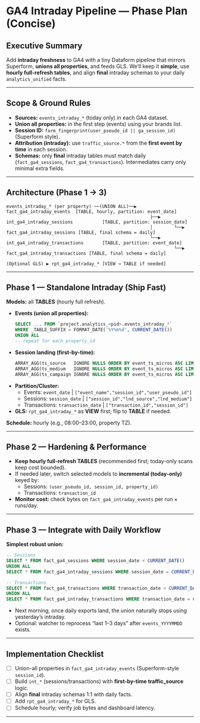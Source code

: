 # GA4 Intraday Pipeline — Phase Plan (Concise)

## Executive Summary
Add **intraday freshness** to GA4 with a tiny Dataform pipeline that mirrors Superform, **unions all properties**, and feeds GLS. We’ll keep it **simple**, use **hourly full-refresh tables**, and align **final** intraday schemas to your daily `analytics_unified` facts.

---

## Scope & Ground Rules
- **Sources:** `events_intraday_*` (today only) in each GA4 dataset.
- **Union all properties:** in the first step (events) using your brands list.
- **Session ID:** `farm_fingerprint(user_pseudo_id || ga_session_id)` (Superform style).
- **Attribution (intraday):** use `traffic_source.*` from the **first event by time** in each session.
- **Schemas:** only **final** intraday tables must match daily (`fact_ga4_sessions`, `fact_ga4_transactions`). Intermediates carry only minimal extra fields.

---

## Architecture (Phase 1 → 3)
```
events_intraday_* (per property) ──(UNION ALL)──▶ fact_ga4_intraday_events  [TABLE, hourly, partition: event_date]
                                                      ├──▶ int_ga4_intraday_sessions           [TABLE, partition: session_date]
                                                      │        └──▶ fact_ga4_intraday_sessions [TABLE, final schema = daily]
                                                      └──▶ int_ga4_intraday_transactions       [TABLE, partition: event_date]
                                                               └──▶ fact_ga4_intraday_transactions [TABLE, final schema = daily]

(Optional GLS) ▶ rpt_ga4_intraday_* [VIEW → TABLE if needed]
```

---

## Phase 1 — Standalone Intraday (Ship Fast)
**Models:** all **TABLES** (hourly full refresh).

- **Events (union all properties):**
  ```sql
  SELECT ... FROM `project.analytics_<pid>.events_intraday_*`
  WHERE _TABLE_SUFFIX = FORMAT_DATE('%Y%m%d', CURRENT_DATE())
  UNION ALL
  -- repeat for each property_id
  ```
- **Session landing (first-by-time):**
  ```sql
  ARRAY_AGG(ts_source   IGNORE NULLS ORDER BY event_ts_micros ASC LIMIT 1)[SAFE_OFFSET(0)] AS lnd_source,
  ARRAY_AGG(ts_medium   IGNORE NULLS ORDER BY event_ts_micros ASC LIMIT 1)[SAFE_OFFSET(0)] AS lnd_medium,
  ARRAY_AGG(ts_campaign IGNORE NULLS ORDER BY event_ts_micros ASC LIMIT 1)[SAFE_OFFSET(0)] AS lnd_campaign
  ```
- **Partition/Cluster:**
  - Events: `event_date` | `["event_name","session_id","user_pseudo_id"]`
  - Sessions: `session_date` | `["session_id","lnd_source","lnd_medium"]`
  - Transactions: `transaction_date` | `["transaction_id","session_id"]`
- **GLS:** `rpt_ga4_intraday_*` as **VIEW** first; flip to **TABLE** if needed.

**Schedule:** hourly (e.g., 08:00–23:00, property TZ).

---

## Phase 2 — Hardening & Performance
- **Keep hourly full-refresh TABLES** (recommended first; today-only scans keep cost bounded).
- If needed later, switch selected models to **incremental (today-only)** keyed by:
  - Sessions: `(user_pseudo_id, session_id, property_id)`
  - Transactions: `transaction_id`
- **Monitor cost:** check bytes on `fact_ga4_intraday_events` per run × runs/day.

---

## Phase 3 — Integrate with Daily Workflow
**Simplest robust union:**
```sql
-- Sessions
SELECT * FROM fact_ga4_sessions WHERE session_date < CURRENT_DATE()
UNION ALL
SELECT * FROM fact_ga4_intraday_sessions WHERE session_date = CURRENT_DATE();

-- Transactions
SELECT * FROM fact_ga4_transactions WHERE transaction_date < CURRENT_DATE()
UNION ALL
SELECT * FROM fact_ga4_intraday_transactions WHERE transaction_date = CURRENT_DATE();
```
- Next morning, once daily exports land, the union naturally stops using yesterday’s intraday.
- Optional: watcher to reprocess “last 1–3 days” after `events_YYYYMMDD` exists.

---

## Implementation Checklist
- [ ] Union-all properties in `fact_ga4_intraday_events` (Superform-style `session_id`).
- [ ] Build `int_*` (sessions/transactions) with **first-by-time traffic_source** logic.
- [ ] Align **final** intraday schemas 1:1 with daily facts.
- [ ] Add `rpt_ga4_intraday_*` for GLS.
- [ ] Schedule hourly; verify job bytes and dashboard latency.

---
